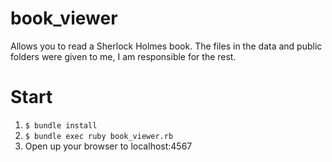 # book_viewer
Allows you to read a Sherlock Holmes book. The files in the data and public folders were given to me, I am responsible for the rest.

# Start
1. `$ bundle install`
2. `$ bundle exec ruby book_viewer.rb`
3. Open up your browser to localhost:4567
